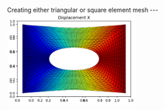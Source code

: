 Creating either triangular or square element mesh ---
<img src="displacement_x.png" alt="Image description" width="300">


